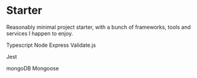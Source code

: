 # Starter

Reasonably minimal project starter, with a bunch of frameworks, tools and services I happen to enjoy.

Typescript
Node
Express
Validate.js

Jest

mongoDB
Mongoose

